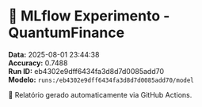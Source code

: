 # 📄 MLflow Experimento - QuantumFinance

**Data:** 2025-08-01 23:44:38  
**Accuracy:** 0.7488  
**Run ID:** eb4302e9dff6434fa3d8d7d0085add70  
**Modelo:** `runs:/eb4302e9dff6434fa3d8d7d0085add70/model`

🧪 Relatório gerado automaticamente via GitHub Actions.

